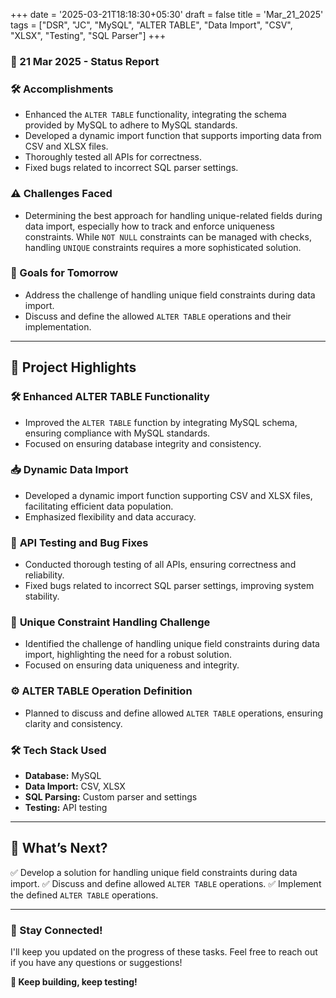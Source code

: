 +++
date = '2025-03-21T18:18:30+05:30'
draft = false
title = 'Mar_21_2025'
tags = ["DSR", "JC", "MySQL", "ALTER TABLE", "Data Import", "CSV", "XLSX", "Testing", "SQL Parser"]
+++

### **📆 21 Mar 2025 - Status Report**

### **🛠 Accomplishments**

<!--more-->
- Enhanced the `ALTER TABLE` functionality, integrating the schema provided by MySQL to adhere to MySQL standards.
- Developed a dynamic import function that supports importing data from CSV and XLSX files.
- Thoroughly tested all APIs for correctness.
- Fixed bugs related to incorrect SQL parser settings.

### **⚠️ Challenges Faced**

- Determining the best approach for handling unique-related fields during data import, especially how to track and enforce uniqueness constraints. While `NOT NULL` constraints can be managed with checks, handling `UNIQUE` constraints requires a more sophisticated solution.

### **🎯 Goals for Tomorrow**

- Address the challenge of handling unique field constraints during data import.
- Discuss and define the allowed `ALTER TABLE` operations and their implementation.

---

## 📖 **Project Highlights**

### 🛠️ **Enhanced ALTER TABLE Functionality**

- Improved the `ALTER TABLE` function by integrating MySQL schema, ensuring compliance with MySQL standards.
- Focused on ensuring database integrity and consistency.

### 📥 **Dynamic Data Import**

- Developed a dynamic import function supporting CSV and XLSX files, facilitating efficient data population.
- Emphasized flexibility and data accuracy.

### 🧪 **API Testing and Bug Fixes**

- Conducted thorough testing of all APIs, ensuring correctness and reliability.
- Fixed bugs related to incorrect SQL parser settings, improving system stability.

### 🧩 **Unique Constraint Handling Challenge**

- Identified the challenge of handling unique field constraints during data import, highlighting the need for a robust solution.
- Focused on ensuring data uniqueness and integrity.

### ⚙️ **ALTER TABLE Operation Definition**

- Planned to discuss and define allowed `ALTER TABLE` operations, ensuring clarity and consistency.

### 🛠️ **Tech Stack Used**

- **Database:** MySQL
- **Data Import:** CSV, XLSX
- **SQL Parsing:** Custom parser and settings
- **Testing:** API testing

---

## 🚀 **What’s Next?**

✅ Develop a solution for handling unique field constraints during data import.
✅ Discuss and define allowed `ALTER TABLE` operations.
✅ Implement the defined `ALTER TABLE` operations.

---

### **💬 Stay Connected!**

I'll keep you updated on the progress of these tasks. Feel free to reach out if you have any questions or suggestions!

**🚀 Keep building, keep testing!**
